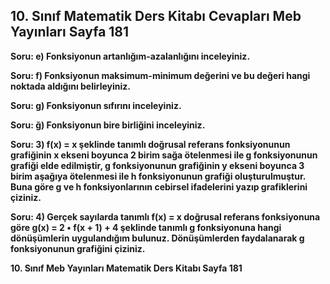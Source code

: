 ## 10. Sınıf Matematik Ders Kitabı Cevapları Meb Yayınları Sayfa 181

**Soru: e) Fonksiyonun artanlığım-azalanlığını inceleyiniz.**

**Soru: f) Fonksiyonun maksimum-minimum değerini ve bu değeri hangi noktada aldığını belirleyiniz.**

**Soru: g) Fonksiyonun sıfırını inceleyiniz.**

**Soru: ğ) Fonksiyonun bire birliğini inceleyiniz.**

**Soru: 3) f(x) = x şeklinde tanımlı doğrusal referans fonksiyonunun grafiğinin x ekseni boyunca 2 birim sağa ötelenmesi ile g fonksiyonunun grafiği elde edilmiştir, g fonksiyonunun grafiğinin y ekseni boyunca 3 birim aşağıya ötelenmesi ile h fonksiyonunun grafiği oluşturulmuştur. Buna göre g ve h fonksiyonlarının cebirsel ifadelerini yazıp grafiklerini çiziniz.**

**Soru: 4) Gerçek sayılarda tanımlı f(x) = x doğrusal referans fonksiyonuna göre g(x) = 2 • f(x + 1) + 4 şeklinde tanımlı g fonksiyonuna hangi dönüşümlerin uygulandığım bulunuz. Dönüşümlerden faydalanarak g fonksiyonunun grafiğini çiziniz.**

**10. Sınıf Meb Yayınları Matematik Ders Kitabı Sayfa 181**